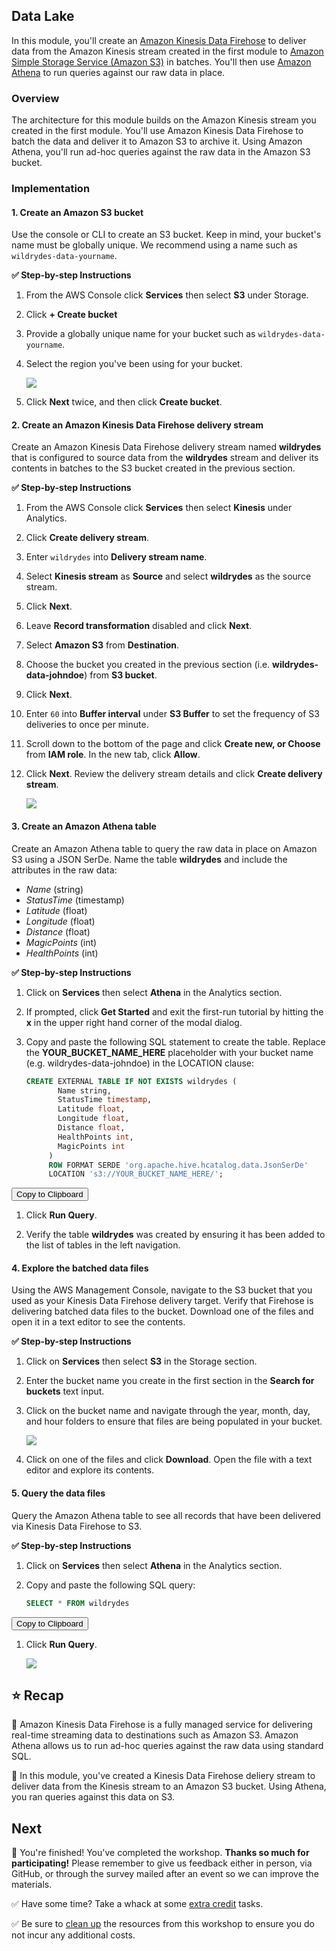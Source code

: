 ## Data Lake

In this module, you'll create an [Amazon Kinesis Data Firehose][firehose] to
deliver data from the Amazon Kinesis stream created in the first module to
[Amazon Simple Storage Service (Amazon S3)][s3] in batches. You'll then use
[Amazon Athena][athena] to run queries against our raw data in place.

### Overview

The architecture for this module builds on the Amazon Kinesis stream you
created in the first module. You'll use Amazon Kinesis Data Firehose to batch
the data and deliver it to Amazon S3 to archive it. Using Amazon Athena, you'll
run ad-hoc queries against the raw data in the Amazon S3 bucket.

### Implementation

#### 1. Create an Amazon S3 bucket

Use the console or CLI to create an S3 bucket. Keep in mind, your bucket's name
must be globally unique. We recommend using a name such as
`wildrydes-data-yourname`.

**:white_check_mark: Step-by-step Instructions**

1. From the AWS Console click **Services** then select **S3** under Storage.

1. Click **+ Create bucket**

1. Provide a globally unique name for your bucket such as
   `wildrydes-data-yourname`.

1. Select the region you've been using for your bucket.

    ![](images/data-lake-create-bucket.png)</kbd>

1. Click **Next** twice, and then click **Create bucket**.

#### 2. Create an Amazon Kinesis Data Firehose delivery stream

Create an Amazon Kinesis Data Firehose delivery stream named **wildrydes** that is
configured to source data from the **wildrydes** stream and deliver its contents
in batches to the S3 bucket created in the previous section.

**:white_check_mark: Step-by-step Instructions**

1. From the AWS Console click **Services** then select **Kinesis** under
   Analytics.

1. Click **Create delivery stream**.

1. Enter `wildrydes` into **Delivery stream name**.

1. Select **Kinesis stream** as **Source** and select **wildrydes** as the
   source stream.

1. Click **Next**.

1. Leave **Record transformation** disabled and click **Next**.

1. Select **Amazon S3** from **Destination**.

1. Choose the bucket you created in the previous section (i.e.
   **wildrydes-data-johndoe**) from **S3 bucket**.

1. Click **Next**.

1. Enter `60` into **Buffer interval** under **S3 Buffer** to set the frequency
   of S3 deliveries to once per minute.

1. Scroll down to the bottom of the page and click **Create new, or Choose**
   from **IAM role**. In the new tab, click **Allow**.

1. Click **Next**. Review the delivery stream details and click **Create
   delivery stream**.

    ![](images/data-lake-delivery-stream-details.png)</kbd>

#### 3. Create an Amazon Athena table

Create an Amazon Athena table to query the raw data in place on Amazon S3 using
a JSON SerDe. Name the table **wildrydes** and include the attributes in the raw
data:

- _Name_ (string)
- _StatusTime_ (timestamp)
- _Latitude_ (float)
- _Longitude_ (float)
- _Distance_ (float)
- _MagicPoints_ (int)
- _HealthPoints_ (int)

**:white_check_mark: Step-by-step Instructions**

1. Click on **Services** then select **Athena** in the Analytics section.

1. If prompted, click **Get Started** and exit the first-run tutorial by hitting
   the **x** in the upper right hand corner of the modal dialog.

1. Copy and paste the following SQL statement to create the table. Replace the
   **YOUR_BUCKET_NAME_HERE** placeholder with your bucket name (e.g.
   wildrydes-data-johndoe) in the LOCATION clause:

    ```sql
    CREATE EXTERNAL TABLE IF NOT EXISTS wildrydes (
           Name string,
           StatusTime timestamp,
           Latitude float,
           Longitude float,
           Distance float,
           HealthPoints int,
           MagicPoints int
         )
         ROW FORMAT SERDE 'org.apache.hive.hcatalog.data.JsonSerDe'
         LOCATION 's3://YOUR_BUCKET_NAME_HERE/';
    ```
<button class="btn btn-outline-primary copy">Copy to Clipboard</button>

1. Click **Run Query**.

1. Verify the table **wildrydes** was created by ensuring it has been added to
   the list of tables in the left navigation.

#### 4. Explore the batched data files

Using the AWS Management Console, navigate to the S3 bucket that you used as
your Kinesis Data Firehose delivery target. Verify that Firehose is delivering
batched data files to the bucket. Download one of the files and open it in a
text editor to see the contents.

**:white_check_mark: Step-by-step Instructions**

1. Click on **Services** then select **S3** in the Storage section.

1. Enter the bucket name you create in the first section in the **Search for
   buckets** text input.

1. Click on the bucket name and navigate through the year, month, day, and hour
   folders to ensure that files are being populated in your bucket.

    ![](images/data-lake-object-list.png)

1. Click on one of the files and click **Download**. Open the file with a text
   editor and explore its contents.

#### 5. Query the data files

Query the Amazon Athena table to see all records that have been delivered via
Kinesis Data Firehose to S3.

**:white_check_mark: Step-by-step Instructions**

1. Click on **Services** then select **Athena** in the Analytics section.

1. Copy and paste the following SQL query:

    ```sql
    SELECT * FROM wildrydes
    ```
<button class="btn btn-outline-primary copy">Copy to Clipboard</button>

1. Click **Run Query**.

    ![](images/data-lake-query-results.png)

[firehose]: https://aws.amazon.com/kinesis/firehose/
[s3]: https://aws.amazon.com/s3
[athena]: https://aws.amazon.com/athena
[client-installation]: ../README.md#kinesis-command-line-clients
[shard-iterator-type-documentation]: http://docs.aws.amazon.com/kinesis/latest/APIReference/API_GetShardIterator.html#Streams-GetShardIterator-request-ShardIteratorType

## :star: Recap

:key: Amazon Kinesis Data Firehose is a fully managed service for delivering
real-time streaming data to destinations such as Amazon S3. Amazon Athena allows
us to run ad-hoc queries against the raw data using standard SQL.

:wrench: In this module, you've created a Kinesis Data Firehose deliery stream
to deliver data from the Kinesis stream to an Amazon S3 bucket. Using Athena,
you ran queries against this data on S3.

## Next

:tada: You're finished! You've completed the workshop. **Thanks so much
for participating!** Please remember to give us feedback either in person, via
GitHub, or through the survey mailed after an event so we can improve the
materials.

:white_check_mark: Have some time? Take a whack at some [extra
credit][extra-credit] tasks.

:white_check_mark: Be sure to [clean up][cleanup] the resources from this
workshop to ensure you do not incur any additional costs.

[extra-credit]: extra-credit.html
[cleanup]: cleanup.html
